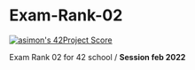 # Exam-Rank-02

[![asimon's 42Project Score](https://badge42.herokuapp.com/api/project/asimon/ft_printf)](https://github.com/JaeSeoKim/badge42)

Exam Rank 02 for 42 school / **Session  feb 2022**

